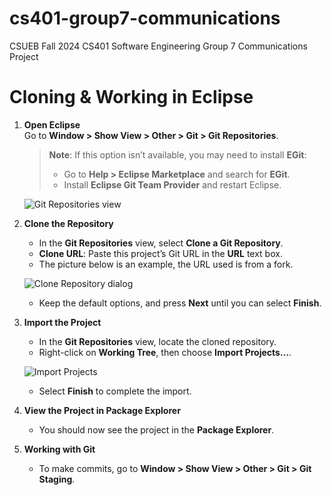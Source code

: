 # cs401-group7-communications
CSUEB Fall 2024 CS401 Software Engineering Group 7 Communications Project


# Cloning & Working in Eclipse

1. **Open Eclipse**  
   Go to **Window > Show View > Other > Git > Git Repositories**.

   > **Note**: If this option isn’t available, you may need to install **EGit**:
   > - Go to **Help > Eclipse Marketplace** and search for **EGit**.
   > - Install **Eclipse Git Team Provider** and restart Eclipse.

   ![Git Repositories view](https://github.com/user-attachments/assets/82e54104-53d5-4411-9689-b770887f54bc)

2. **Clone the Repository**  
   - In the **Git Repositories** view, select **Clone a Git Repository**.
   - **Clone URL**: Paste this project’s Git URL in the **URL** text box.
   - The picture below is an example, the URL used is from a fork.

   ![Clone Repository dialog](https://github.com/user-attachments/assets/29c59f92-4e9c-4926-b639-5b35c1c1850a)

   - Keep the default options, and press **Next** until you can select **Finish**.

3. **Import the Project**  
   - In the **Git Repositories** view, locate the cloned repository.
   - Right-click on **Working Tree**, then choose **Import Projects…**.

   ![Import Projects](https://github.com/user-attachments/assets/6cd4c94d-f2b3-4ec9-83ea-e01013d8ba20)

   - Select **Finish** to complete the import.

4. **View the Project in Package Explorer**  
   - You should now see the project in the **Package Explorer**.

5. **Working with Git**  
   - To make commits, go to **Window > Show View > Other > Git > Git Staging**.









